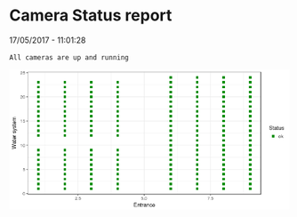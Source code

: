 Camera Status report
================
17/05/2017 - 11:01:28

    All cameras are up and running

![](camreport_files/figure-markdown_github/unnamed-chunk-2-1.png)
